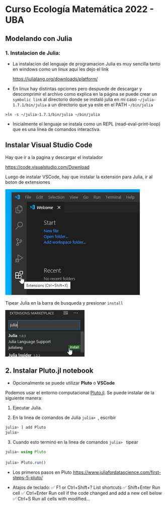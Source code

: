# Curso Ecología Matemática 2022 - UBA

## Modelando con Julia

### 1. Instalacion de Julia:

* La instalacion del lenguaje de programacion Julia es muy sencilla tanto en windows como un linux aqui les dejo el link

  https://julialang.org/downloads/platform/

* En linux hay distintas opciones pero despuede de descargar y descomprimir el archivo como explica en la página se puede crear un `symbolic link` 
  al directorio donde se instaló julia en mi caso `~/julia-1.7.1/bin/julia` a un directorio que ya este en el PATH `~/bin/julia`

```
>ln -s ~/julia-1.7.1/bin/julia ~/bin/julia
```

* Inicialmente el lenguaje se instala como un REPL (read-eval-print-loop) que es una línea de comandos interactiva.


## Instalar Visual Studio Code


Hay que ir a la pagina y descargar el instalador 

https://code.visualstudio.com/Download

Luego de instalar VSCode, hay que instalar la extensión para Julia, ir al boton de extensiones

![](Images/fig4-extension.png)

Tipear Julia en la barra de busqueda y presionar `install` 

![](Images/fig5-julia.png)


## 2. Instalar Pluto.jl notebook

* Opcionalmente se puede utilizar **Pluto** o **VSCode**

Podemos usar el entorno computacional [Pluto.jl](https://github.com/fonsp/Pluto.jl). Se puede instalar de la siguiente manera:

1. Ejecutar Julia.

2. En la linea de comandos de Julia `julia> `, escribir

```jl
julia> ] add Pluto
julia> 
```

3. Cuando esto terminó en la linea de comandos `julia> ` tipear

```jl
julia> using Pluto

julia> Pluto.run()

```
* Los primeros pasos en Pluto <https://www.juliafordatascience.com/first-steps-5-pluto/>

* Atajos de teclado: ✅ F1 or Ctrl+Shift+? List shortcuts ✅ Shift+Enter Run cell ✅ Ctrl+Enter Run cell if the code changed and add a new cell below ✅ Ctrl+S Run all cells with modified...

